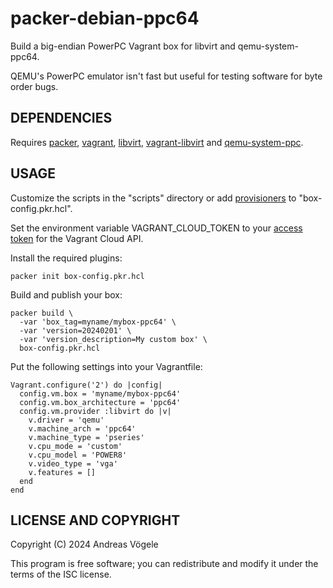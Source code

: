# packer-debian-ppc64

Build a big-endian PowerPC Vagrant box for libvirt and qemu-system-ppc64.

QEMU's PowerPC emulator isn't fast but useful for testing software for byte
order bugs.

## DEPENDENCIES

Requires [packer](https://www.packer.io/),
[vagrant](https://www.vagrantup.com/), [libvirt](https://libvirt.org/),
[vagrant-libvirt](https://github.com/vagrant-libvirt/vagrant-libvirt) and
[qemu-system-ppc](https://www.qemu.org/).

## USAGE

Customize the scripts in the "scripts" directory or add
[provisioners](https://www.packer.io/docs/provisioners) to
"box-config.pkr.hcl".

Set the environment variable VAGRANT_CLOUD_TOKEN to your [access
token](https://app.vagrantup.com/settings/security) for the Vagrant Cloud API.

Install the required plugins:

    packer init box-config.pkr.hcl

Build and publish your box:

    packer build \
      -var 'box_tag=myname/mybox-ppc64' \
      -var 'version=20240201' \
      -var 'version_description=My custom box' \
      box-config.pkr.hcl

Put the following settings into your Vagrantfile:

    Vagrant.configure('2') do |config|
      config.vm.box = 'myname/mybox-ppc64'
      config.vm.box_architecture = 'ppc64'
      config.vm.provider :libvirt do |v|
        v.driver = 'qemu'
        v.machine_arch = 'ppc64'
        v.machine_type = 'pseries'
        v.cpu_mode = 'custom'
        v.cpu_model = 'POWER8'
        v.video_type = 'vga'
        v.features = []
      end
    end

## LICENSE AND COPYRIGHT

Copyright (C) 2024 Andreas Vögele

This program is free software; you can redistribute and modify it under the
terms of the ISC license.
